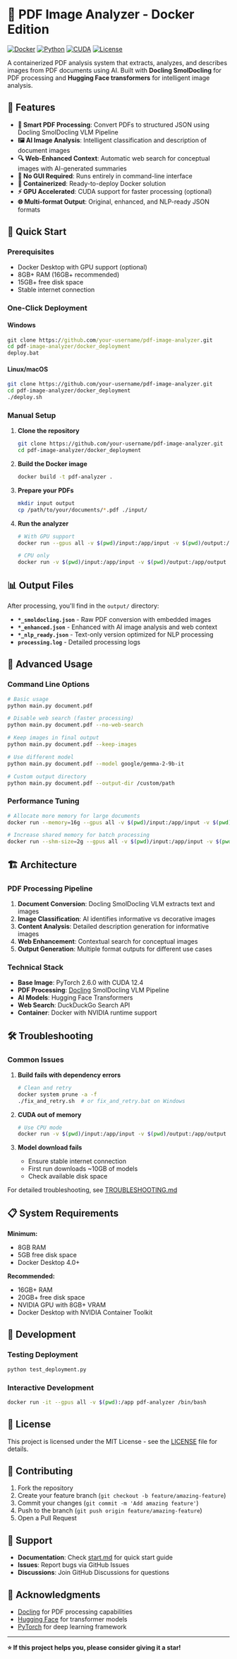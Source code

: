 # 🚀 PDF Image Analyzer - Docker Edition

[![Docker](https://img.shields.io/badge/Docker-Ready-blue.svg)](https://www.docker.com/)
[![Python](https://img.shields.io/badge/Python-3.11-green.svg)](https://python.org)
[![CUDA](https://img.shields.io/badge/CUDA-12.4-orange.svg)](https://developer.nvidia.com/cuda-downloads)
[![License](https://img.shields.io/badge/License-MIT-yellow.svg)](LICENSE)

A containerized PDF analysis system that extracts, analyzes, and describes images from PDF documents using AI. Built with **Docling SmolDocling** for PDF processing and **Hugging Face transformers** for intelligent image analysis.

## 🌟 Features

- **📄 Smart PDF Processing**: Convert PDFs to structured JSON using Docling SmolDocling VLM Pipeline
- **🖼️ AI Image Analysis**: Intelligent classification and description of document images
- **🔍 Web-Enhanced Context**: Automatic web search for conceptual images with AI-generated summaries
- **🚫 No GUI Required**: Runs entirely in command-line interface
- **🐳 Containerized**: Ready-to-deploy Docker solution
- **⚡ GPU Accelerated**: CUDA support for faster processing (optional)
- **🌐 Multi-format Output**: Original, enhanced, and NLP-ready JSON formats

## 🎯 Quick Start

### Prerequisites

- Docker Desktop with GPU support (optional)
- 8GB+ RAM (16GB+ recommended)
- 15GB+ free disk space
- Stable internet connection

### One-Click Deployment

#### Windows
```cmd
git clone https://github.com/your-username/pdf-image-analyzer.git
cd pdf-image-analyzer/docker_deployment
deploy.bat
```

#### Linux/macOS
```bash
git clone https://github.com/your-username/pdf-image-analyzer.git
cd pdf-image-analyzer/docker_deployment
./deploy.sh
```

### Manual Setup

1. **Clone the repository**
   ```bash
   git clone https://github.com/your-username/pdf-image-analyzer.git
   cd pdf-image-analyzer/docker_deployment
   ```

2. **Build the Docker image**
   ```bash
   docker build -t pdf-analyzer .
   ```

3. **Prepare your PDFs**
   ```bash
   mkdir input output
   cp /path/to/your/documents/*.pdf ./input/
   ```

4. **Run the analyzer**
   ```bash
   # With GPU support
   docker run --gpus all -v $(pwd)/input:/app/input -v $(pwd)/output:/app/output pdf-analyzer
   
   # CPU only
   docker run -v $(pwd)/input:/app/input -v $(pwd)/output:/app/output pdf-analyzer
   ```

## 📊 Output Files

After processing, you'll find in the `output/` directory:

- **`*_smoldocling.json`** - Raw PDF conversion with embedded images
- **`*_enhanced.json`** - Enhanced with AI image analysis and web context
- **`*_nlp_ready.json`** - Text-only version optimized for NLP processing
- **`processing.log`** - Detailed processing logs

## 🔧 Advanced Usage

### Command Line Options

```bash
# Basic usage
python main.py document.pdf

# Disable web search (faster processing)
python main.py document.pdf --no-web-search

# Keep images in final output
python main.py document.pdf --keep-images

# Use different model
python main.py document.pdf --model google/gemma-2-9b-it

# Custom output directory
python main.py document.pdf --output-dir /custom/path
```

### Performance Tuning

```bash
# Allocate more memory for large documents
docker run --memory=16g --gpus all -v $(pwd)/input:/app/input -v $(pwd)/output:/app/output pdf-analyzer

# Increase shared memory for batch processing
docker run --shm-size=2g --gpus all -v $(pwd)/input:/app/input -v $(pwd)/output:/app/output pdf-analyzer
```

## 🏗️ Architecture

### PDF Processing Pipeline
1. **Document Conversion**: Docling SmolDocling VLM extracts text and images
2. **Image Classification**: AI identifies informative vs decorative images
3. **Content Analysis**: Detailed description generation for informative images
4. **Web Enhancement**: Contextual search for conceptual images
5. **Output Generation**: Multiple format outputs for different use cases

### Technical Stack
- **Base Image**: PyTorch 2.6.0 with CUDA 12.4
- **PDF Processing**: [Docling](https://docling-project.github.io/docling/) SmolDocling VLM Pipeline
- **AI Models**: Hugging Face Transformers
- **Web Search**: DuckDuckGo Search API
- **Container**: Docker with NVIDIA runtime support

## 🛠️ Troubleshooting

### Common Issues

1. **Build fails with dependency errors**
   ```bash
   # Clean and retry
   docker system prune -a -f
   ./fix_and_retry.sh  # or fix_and_retry.bat on Windows
   ```

2. **CUDA out of memory**
   ```bash
   # Use CPU mode
   docker run -v $(pwd)/input:/app/input -v $(pwd)/output:/app/output pdf-analyzer
   ```

3. **Model download fails**
   - Ensure stable internet connection
   - First run downloads ~10GB of models
   - Check available disk space

For detailed troubleshooting, see [TROUBLESHOOTING.md](TROUBLESHOOTING.md)

## 📋 System Requirements

**Minimum:**
- 8GB RAM
- 5GB free disk space
- Docker Desktop 4.0+

**Recommended:**
- 16GB+ RAM
- 20GB+ free disk space
- NVIDIA GPU with 8GB+ VRAM
- Docker Desktop with NVIDIA Container Toolkit

## 🔄 Development

### Testing Deployment
```bash
python test_deployment.py
```

### Interactive Development
```bash
docker run -it --gpus all -v $(pwd):/app pdf-analyzer /bin/bash
```

## 📄 License

This project is licensed under the MIT License - see the [LICENSE](LICENSE) file for details.

## 🤝 Contributing

1. Fork the repository
2. Create your feature branch (`git checkout -b feature/amazing-feature`)
3. Commit your changes (`git commit -m 'Add amazing feature'`)
4. Push to the branch (`git push origin feature/amazing-feature`)
5. Open a Pull Request

## 📧 Support

- **Documentation**: Check [start.md](start.md) for quick start guide
- **Issues**: Report bugs via GitHub Issues
- **Discussions**: Join GitHub Discussions for questions

## 🙏 Acknowledgments

- [Docling](https://docling-project.github.io/docling/) for PDF processing capabilities
- [Hugging Face](https://huggingface.co/) for transformer models
- [PyTorch](https://pytorch.org/) for deep learning framework

---

**⭐ If this project helps you, please consider giving it a star!**